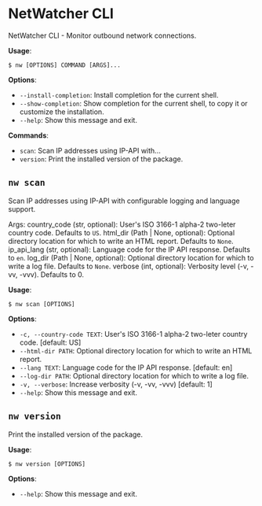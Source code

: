 # NetWatcher CLI

NetWatcher CLI - Monitor outbound network connections.

**Usage**:

```console
$ nw [OPTIONS] COMMAND [ARGS]...
```

**Options**:

* `--install-completion`: Install completion for the current shell.
* `--show-completion`: Show completion for the current shell, to copy it or customize the installation.
* `--help`: Show this message and exit.

**Commands**:

* `scan`: Scan IP addresses using IP-API with...
* `version`: Print the installed version of the package.

## `nw scan`

Scan IP addresses using IP-API with configurable logging and language support.

Args:
    country_code (str, optional): User&#x27;s ISO 3166-1 alpha-2 two-leter country code. Defaults to `US`.
    html_dir (Path | None, optional): Optional directory location for which to write an HTML report. Defaults to
        `None`.
    ip_api_lang (str, optional): Language code for the IP API response. Defaults to `en`.
    log_dir (Path | None, optional): Optional directory location for which to write a log file. Defaults to `None`.
    verbose (int, optional): Verbosity level (-v, -vv, -vvv). Defaults to 0.

**Usage**:

```console
$ nw scan [OPTIONS]
```

**Options**:

* `-c, --country-code TEXT`: User&#x27;s ISO 3166-1 alpha-2 two-leter country code.  [default: US]
* `--html-dir PATH`: Optional directory location for which to write an HTML report.
* `--lang TEXT`: Language code for the IP API response.  [default: en]
* `--log-dir PATH`: Optional directory location for which to write a log file.
* `-v, --verbose`: Increase verbosity (-v, -vv, -vvv)  [default: 1]
* `--help`: Show this message and exit.

## `nw version`

Print the installed version of the package.

**Usage**:

```console
$ nw version [OPTIONS]
```

**Options**:

* `--help`: Show this message and exit.
